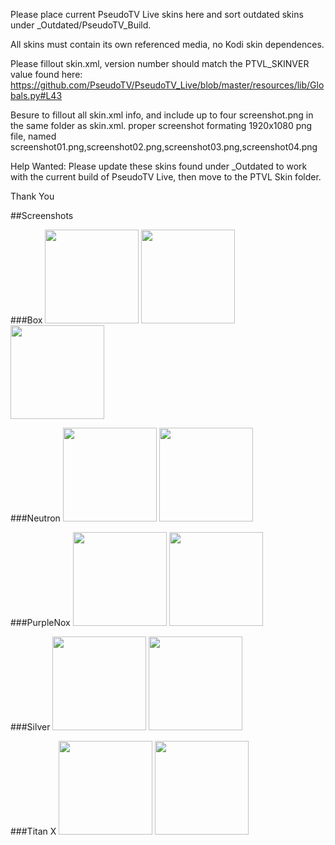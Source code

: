 Please place current PseudoTV Live skins here and sort outdated skins under _Outdated/PseudoTV_Build.

All skins must contain its own referenced media, no Kodi skin dependences.

Please fillout skin.xml, version number should match the PTVL_SKINVER value found here: https://github.com/PseudoTV/PseudoTV_Live/blob/master/resources/lib/Globals.py#L43

Besure to fillout all skin.xml info, and include up to four screenshot.png in the same folder as skin.xml.
proper screenshot formating 1920x1080 png file, named screenshot01.png,screenshot02.png,screenshot03.png,screenshot04.png

Help Wanted:
Please update these skins found under _Outdated to work with the current build of PseudoTV Live, then move to the PTVL Skin folder.

Thank You

##Screenshots

###Box
<img height="150" src="https://raw.githubusercontent.com/PseudoTV/PseudoTV_Skins/master/Box/screenshot%201.png">
<img height="150" src="https://raw.githubusercontent.com/PseudoTV/PseudoTV_Skins/master/Box/screenshot.png">
<img height="150" src="https://raw.githubusercontent.com/PseudoTV/PseudoTV_Skins/master/Box/screenshot%202.png">

###Neutron
<img height="150" src="https://raw.githubusercontent.com/PseudoTV/PseudoTV_Skins/master/Neutron/screenshot1.png">
<img height="150" src="https://raw.githubusercontent.com/PseudoTV/PseudoTV_Skins/master/Neutron/screenshot2.png">

###PurpleNox
<img height="150" src="https://raw.githubusercontent.com/PseudoTV/PseudoTV_Skins/master/PurpleNox/screenshot01.png">
<img height="150" src="https://raw.githubusercontent.com/PseudoTV/PseudoTV_Skins/master/PurpleNox/screenshot02.png">

###Silver
<img height="150" src="https://raw.githubusercontent.com/PseudoTV/PseudoTV_Skins/master/Silver/screenshot%201.png">
<img height="150" src="https://raw.githubusercontent.com/PseudoTV/PseudoTV_Skins/master/Silver/screenshot%202.png">

###Titan X
<img height="150" src="https://raw.githubusercontent.com/PseudoTV/PseudoTV_Skins/master/Titian%20X/screenshot%201.png">
<img height="150" src="https://raw.githubusercontent.com/PseudoTV/PseudoTV_Skins/master/Titian%20X/screenshot%202.png">
